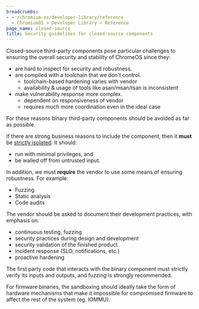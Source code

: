 ```yaml
---
breadcrumbs:
- - /chromium-os/developer-library/reference
  - ChromiumOS > Developer Library > Reference
page_name: closed-source
title: Security guidelines for closed-source components
---
```


Closed-source third-party components pose particular challenges to ensuring the
overall security and stability of ChromeOS since they:

*   are hard to inspect for security and robustness.
*   are compiled with a toolchain that we don't control.
    *   toolchain-based hardening varies with vendor
    *   availability & usage of tools like asan/msan/tsan is inconsistent
*   make vulnerability response more complex.
    *   dependent on responsiveness of vendor
    *   requires much more coordination even in the ideal case

For these reasons binary third-party components should be avoided as far as
possible.

If there are strong business reasons to include the component, then it **must**
be [strictly isolated](/chromium-os/developer-library/guides/development/sandboxing/). It should:

*   run with minimal privileges, and
*   be walled off from untrusted input.

In addition, we must **require** the vendor to use some means of ensuring
robustness. For example:

*   Fuzzing
*   Static analysis
*   Code audits

The vendor should be asked to document their development practices, with
emphasis on:

*   continuous testing, fuzzing
*   security practices during design and development
*   security validation of the finished product
*   incident response (SLO, notifications, etc.)
*   proactive hardening

The first party code that interacts with the binary component must strictly
verify its inputs and outputs, and fuzzing is strongly recommended.

For firmware binaries, the sandboxing should ideally take the form of hardware
mechanisms that make it impossible for compromised firmware to affect the rest
of the system (eg. IOMMU).
